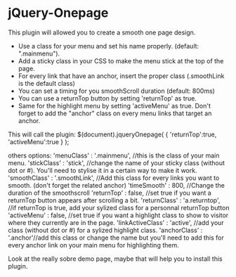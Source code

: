 jQuery-Onepage
==============
This plugin will allowed you to create a smooth one page design.

- Use a class for your menu and set his name properly. (default: ".mainmenu").
- Add a sticky class in your CSS to make the menu stick at the top of the page.
- For every link that have an anchor, insert the proper class (.smoothLink is the default class)
- You can set a timing for you smoothScroll duration (default: 800ms)
- You can use a returnTop button by setting 'returnTop' as true.
- Same for the highlight menu by setting 'activeMenu' as true. Don't forget to add the "anchor" class on every menu links that target an anchor.

This will call the plugin:
  $(document).jqueryOnepage(
      {
          'returnTop':true,
          'activeMenu':true
      }
  );
  
others options:
      'menuClass'       : '.mainmenu', //this is the class of your main menu.
      'stickClass'      : 'stick', //change the name of your sticky class (without dot or #). You'll need to stylise it in a certain way to make it work.
      'smoothClass'     : '.smoothLink', //Add this class for every links you want to smooth. (don't forget the related anchor)
      'timeSmooth'      : 800, //Change the duration of the smoothscroll
      'returnTop'       : false, //set true if you want a returnTop button appears after scrolling a bit.
      'returnClass'     : 'a.returntop', //if returnTop is true, add your sylized class for a personnal returnTop button
      'activeMenu'      : false, //set true if you want a highlight class to show to visitor where they currently are in the page.
      'linkActiveClass' : 'active', //add your class (without dot or #) for a sylized highlight class.
      'anchorClass'     : '.anchor'//add this class or change the name but you'll need to add this for every anchor link on your main menu for highlighting them.
      
Look at the really sobre demo page, maybe that will help you to install this plugin.      
  
  
